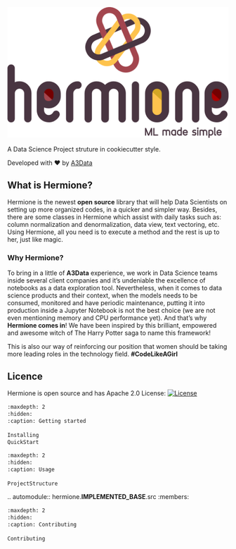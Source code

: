 ![hermione](../images/vertical_logo.png)

A Data Science Project struture in cookiecutter style.

Developed with ❤️ by <a href="http://www.a3data.com.br/" target="_blank">A3Data</a>

## What is Hermione?

  

Hermione is the newest **open source** library that will help Data Scientists on setting up more organized codes, in a quicker and simpler way. Besides, there are some classes in Hermione which assist with daily tasks such as: column normalization and denormalization, data view, text vectoring, etc. Using Hermione, all you need is to execute a method and the rest is up to her, just like magic.

### Why Hermione?
To bring in a little of **A3Data** experience, we work in Data Science teams inside several client companies and it’s undeniable the excellence of notebooks as a data exploration tool. Nevertheless, when it comes to data science products and their context, when the models needs to be consumed, monitored and have periodic maintenance, putting it into production inside a Jupyter Notebook is not the best choice (we are not even mentioning memory and CPU performance yet). And that’s why **Hermione comes in**!
We have been inspired by this brilliant, empowered and awesome witch of The Harry Potter saga to name this framework!

This is also our way of reinforcing our position that women should be taking more leading roles in the technology field. **#CodeLikeAGirl**

## Licence
Hermione is open source and has Apache 2.0 License: [![License](https://img.shields.io/badge/License-Apache%202.0-blue.svg)](https://opensource.org/licenses/Apache-2.0)


```{toctree}
:maxdepth: 2
:hidden:
:caption: Getting started

Installing
QuickStart
```

```{toctree}
:maxdepth: 2
:hidden:
:caption: Usage

ProjectStructure

```

.. automodule:: hermione.__IMPLEMENTED_BASE__.src
    :members:

```{toctree}
:maxdepth: 2
:hidden:
:caption: Contributing

Contributing

```